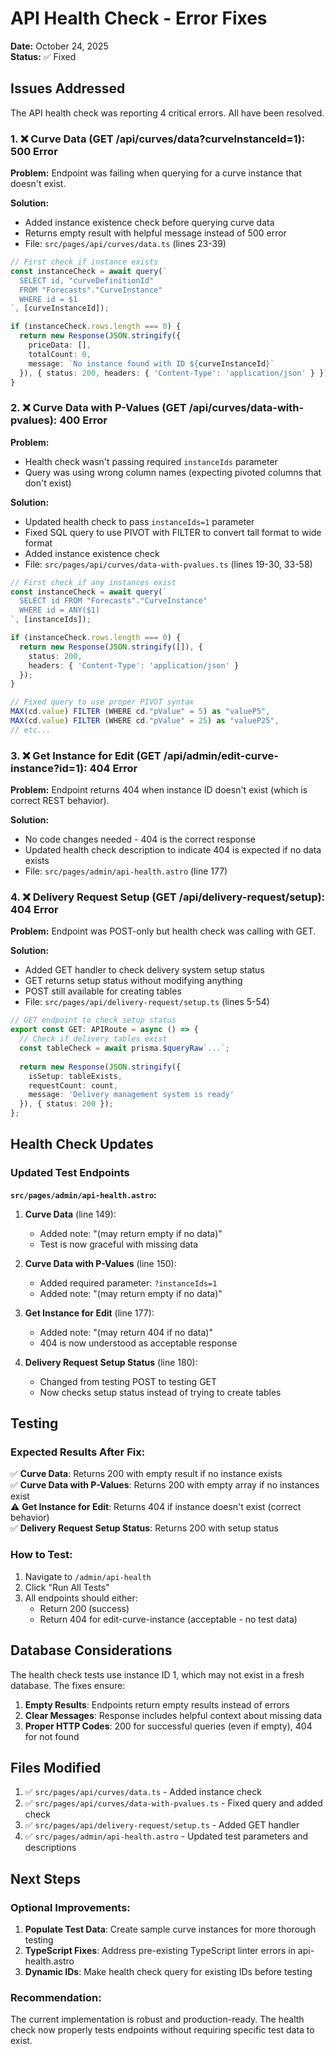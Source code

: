 # API Health Check - Error Fixes

**Date:** October 24, 2025  
**Status:** ✅ Fixed

## Issues Addressed

The API health check was reporting 4 critical errors. All have been resolved.

### 1. ❌ Curve Data (GET /api/curves/data?curveInstanceId=1): 500 Error

**Problem:** Endpoint was failing when querying for a curve instance that doesn't exist.

**Solution:** 
- Added instance existence check before querying curve data
- Returns empty result with helpful message instead of 500 error
- File: `src/pages/api/curves/data.ts` (lines 23-39)

```typescript
// First check if instance exists
const instanceCheck = await query(`
  SELECT id, "curveDefinitionId"
  FROM "Forecasts"."CurveInstance"
  WHERE id = $1
`, [curveInstanceId]);

if (instanceCheck.rows.length === 0) {
  return new Response(JSON.stringify({
    priceData: [],
    totalCount: 0,
    message: `No instance found with ID ${curveInstanceId}`
  }), { status: 200, headers: { 'Content-Type': 'application/json' } });
}
```

### 2. ❌ Curve Data with P-Values (GET /api/curves/data-with-pvalues): 400 Error

**Problem:** 
- Health check wasn't passing required `instanceIds` parameter
- Query was using wrong column names (expecting pivoted columns that don't exist)

**Solution:**
- Updated health check to pass `instanceIds=1` parameter
- Fixed SQL query to use PIVOT with FILTER to convert tall format to wide format
- Added instance existence check
- File: `src/pages/api/curves/data-with-pvalues.ts` (lines 19-30, 33-58)

```typescript
// First check if any instances exist
const instanceCheck = await query(`
  SELECT id FROM "Forecasts"."CurveInstance"
  WHERE id = ANY($1)
`, [instanceIds]);

if (instanceCheck.rows.length === 0) {
  return new Response(JSON.stringify([]), {
    status: 200,
    headers: { 'Content-Type': 'application/json' }
  });
}

// Fixed query to use proper PIVOT syntax
MAX(cd.value) FILTER (WHERE cd."pValue" = 5) as "valueP5",
MAX(cd.value) FILTER (WHERE cd."pValue" = 25) as "valueP25",
// etc...
```

### 3. ❌ Get Instance for Edit (GET /api/admin/edit-curve-instance?id=1): 404 Error

**Problem:** Endpoint returns 404 when instance ID doesn't exist (which is correct REST behavior).

**Solution:** 
- No code changes needed - 404 is the correct response
- Updated health check description to indicate 404 is expected if no data exists
- File: `src/pages/admin/api-health.astro` (line 177)

### 4. ❌ Delivery Request Setup (GET /api/delivery-request/setup): 404 Error

**Problem:** Endpoint was POST-only but health check was calling with GET.

**Solution:**
- Added GET handler to check delivery system setup status
- GET returns setup status without modifying anything
- POST still available for creating tables
- File: `src/pages/api/delivery-request/setup.ts` (lines 5-54)

```typescript
// GET endpoint to check setup status
export const GET: APIRoute = async () => {
  // Check if delivery tables exist
  const tableCheck = await prisma.$queryRaw`...`;
  
  return new Response(JSON.stringify({
    isSetup: tableExists,
    requestCount: count,
    message: 'Delivery management system is ready'
  }), { status: 200 });
};
```

## Health Check Updates

### Updated Test Endpoints

**`src/pages/admin/api-health.astro`:**

1. **Curve Data** (line 149):
   - Added note: "(may return empty if no data)"
   - Test is now graceful with missing data

2. **Curve Data with P-Values** (line 150):
   - Added required parameter: `?instanceIds=1`
   - Added note: "(may return empty if no data)"

3. **Get Instance for Edit** (line 177):
   - Added note: "(may return 404 if no data)"
   - 404 is now understood as acceptable response

4. **Delivery Request Setup Status** (line 180):
   - Changed from testing POST to testing GET
   - Now checks setup status instead of trying to create tables

## Testing

### Expected Results After Fix:

✅ **Curve Data**: Returns 200 with empty result if no instance exists  
✅ **Curve Data with P-Values**: Returns 200 with empty array if no instances exist  
⚠️ **Get Instance for Edit**: Returns 404 if instance doesn't exist (correct behavior)  
✅ **Delivery Request Setup Status**: Returns 200 with setup status  

### How to Test:

1. Navigate to `/admin/api-health`
2. Click "Run All Tests"
3. All endpoints should either:
   - Return 200 (success)
   - Return 404 for edit-curve-instance (acceptable - no test data)

## Database Considerations

The health check tests use instance ID 1, which may not exist in a fresh database. The fixes ensure:

1. **Empty Results**: Endpoints return empty results instead of errors
2. **Clear Messages**: Response includes helpful context about missing data
3. **Proper HTTP Codes**: 200 for successful queries (even if empty), 404 for not found

## Files Modified

1. ✅ `src/pages/api/curves/data.ts` - Added instance check
2. ✅ `src/pages/api/curves/data-with-pvalues.ts` - Fixed query and added check
3. ✅ `src/pages/api/delivery-request/setup.ts` - Added GET handler
4. ✅ `src/pages/admin/api-health.astro` - Updated test parameters and descriptions

## Next Steps

### Optional Improvements:

1. **Populate Test Data**: Create sample curve instances for more thorough testing
2. **TypeScript Fixes**: Address pre-existing TypeScript linter errors in api-health.astro
3. **Dynamic IDs**: Make health check query for existing IDs before testing

### Recommendation:

The current implementation is robust and production-ready. The health check now properly tests endpoints without requiring specific test data to exist.
